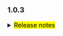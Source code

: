 <!--
 Licensed to the Apache Software Foundation (ASF) under one or more
 contributor license agreements.  See the NOTICE file distributed with
 this work for additional information regarding copyright ownership.
 The ASF licenses this file to You under the Apache License, Version 2.0
 (the "License"); you may not use this file except in compliance with
 the License.  You may obtain a copy of the License at

     http://www.apache.org/licenses/LICENSE-2.0

 Unless required by applicable law or agreed to in writing, software
 distributed under the License is distributed on an "AS IS" BASIS,
 WITHOUT WARRANTIES OR CONDITIONS OF ANY KIND, either express or implied.
 See the License for the specific language governing permissions and
 limitations under the License.
 -->

### 1.0.3

<details>	
  <summary><mark>Release notes</mark></summary>

  ### Seata-go 1.0.3	

Seata-go 1.0.3 发布。

Seata-go 是一款开源的分布式事务解决方案，提供高性能和简单易用的分布式事务服务。

此版本更新如下：

### feature：

- [[#380](https://github.com/apache/seata-go/pull/380)] 支持 MySQL XA 的连接 
- [[#383](https://github.com/apache/seata-go/pull/383)] 支持 TCC Fence 读取配置文件 
- [[#389](https://github.com/apache/seata-go/pull/389)] 添加 XA 模式的事务ID
- [[#398](https://github.com/apache/seata-go/pull/398)] 支持 TM 读取配置文件 
- [[#399](https://github.com/apache/seata-go/pull/399)] 支持 getty 读取配置文件 
- [[#405](https://github.com/apache/seata-go/pull/405)] 支持 AT 模式 insert on duplicate SQL 解析
- [[#406](https://github.com/apache/seata-go/pull/406)] 支持 transport 读取配置文件 
- [[#410](https://github.com/apache/seata-go/pull/410)] 支持 undo log 读取配置文件 
- [[#411](https://github.com/apache/seata-go/pull/411)] 在项目中使用 tm 的配置文件属性
- [[#412](https://github.com/apache/seata-go/pull/412)] 支持 RM 读取配置文件 
- [[#413](https://github.com/apache/seata-go/pull/413)] 支持 service 读取配置文件 
- [[#419](https://github.com/apache/seata-go/pull/419)] 在项目中使用 undo log 的配置文件属性
- [[#421](https://github.com/apache/seata-go/pull/421)] 支持 service 读取配置文件

### bugfix：

- [[#387](https://github.com/apache/seata-go/pull/387)] 修复 OpenConnector 中死循环的问题
- [[#401](https://github.com/apache/seata-go/pull/401)] 优化注册事务分支的流程
- [[#418](https://github.com/apache/seata-go/pull/418)] 修复 undo log 的配置文件的问题
- [[#423](https://github.com/apache/seata-go/pull/423)] 修复 getty 初始化失败的问题
- [[#424](https://github.com/apache/seata-go/pull/424)] 修复 getty 初始化失败的问题
- [[#429](https://github.com/apache/seata-go/pull/429)] 修复 AT 模式执行失败的问题

### optimize：	

- [[#366](https://github.com/apache/seata-go/pull/366)] AT 回滚前添加数据校验逻辑
- [[#367](https://github.com/apache/seata-go/pull/367)] 优化 AT 代码的命名
- [[#369](https://github.com/apache/seata-go/pull/369)] 移除不用的方法
- [[#385](https://github.com/apache/seata-go/pull/385)] 优化 AT sample 的建表SQL
- [[#388](https://github.com/apache/seata-go/pull/388)] 优化代码注释，删除不用的代码
- [[#390](https://github.com/apache/seata-go/pull/390)] 优化 RM 的初始化流程
- [[#392](https://github.com/apache/seata-go/pull/392)] 优化代码的风格问题
- [[#394](https://github.com/apache/seata-go/pull/394)] 重构 AT 模式的执行器
- [[#400](https://github.com/apache/seata-go/pull/400)] 优化 protocol 的初始化流程
- [[#408](https://github.com/apache/seata-go/pull/408)] 优化 log 的初始化流程
- [[#409](https://github.com/apache/seata-go/pull/409)] 重构 AT 模式的 delete 和 insert SQL 的执行逻辑
- [[#414](https://github.com/apache/seata-go/pull/414)] 重命名单测文件
- [[#422](https://github.com/apache/seata-go/pull/422)] 移除未使用的 config 代码

### test:

### doc:
- [[#417](https://github.com/apache/seata-go/pull/417)] 调整 readme 文件内容


### contributors:

非常感谢以下 contributors 的代码贡献。若有无意遗漏，请报告。

- [AlexStocks](https://github.com/AlexStocks)
- [luky116](https://github.com/luky116)
- [georgehao](https://github.com/georgehao)
- [lxfeng1997](https://github.com/lxfeng1997)
- [106umao](https://github.com/106umao)
- [liiibpm](https://github.com/liiibpm)
- [wang1309](https://github.com/wang1309)
- [iSuperCoder](https://github.com/iSuperCoder)
- [jasondeng1997](https://github.com/jasondeng1997)
- [Charlie17Li](https://github.com/Charlie17Li)
- [Code-Fight](https://github.com/Code-Fight)
- [Kirhaku](https://github.com/Kirhaku)

同时，我们收到了社区反馈的很多有价值的issue和建议，非常感谢大家。

</detail>

